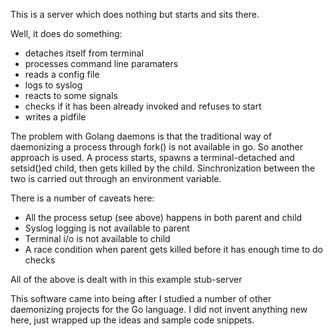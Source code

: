 This is a server which does nothing but starts and sits there.

Well, it does do something:

- detaches itself from terminal
- processes command line paramaters
- reads a config file
- logs to syslog
- reacts to some signals
- checks if it has been already invoked and refuses to start
- writes a pidfile

The problem with Golang daemons is that the traditional way of daemonizing a process through fork() is not available in go.
So another approach is used. A process starts, spawns a terminal-detached and setsid()ed child, then gets killed by the child.
Sinchronization between the two is carried out through an environment variable.

There is a number of caveats here:

- All the process setup (see above) happens in both parent and child
- Syslog logging is not available to parent
- Terminal i/o is not available to child
- A race condition when parent gets killed before it has enough time to do checks

All of the above is dealt with in this example stub-server

This software came into being after I studied a number of other daemonizing projects for the Go language.
I did not invent anything new here, just wrapped up the ideas and sample code snippets.

